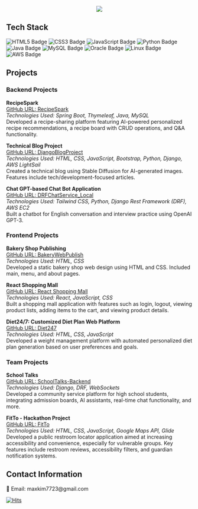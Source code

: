 <p align="center">
    <img src="https://readme-typing-svg.herokuapp.com?font=Fira+Code&weight=600&size=25&pause=1000&color=0D88E6&width=435&lines=Welcome+to+MaxWorld!+👋;Developer;Passionate+about+Tech+%26+Innovation" />
</p>

<h2>Tech Stack</h2>

<p>  
  <img src="https://img.shields.io/badge/HTML5-E34F26?style=for-the-badge&logo=html5&logoColor=white" alt="HTML5 Badge"/>
  <img src="https://img.shields.io/badge/CSS3-1572B6?style=for-the-badge&logo=css3&logoColor=white" alt="CSS3 Badge"/>
  <img src="https://img.shields.io/badge/JavaScript-F7DF1E?style=for-the-badge&logo=javascript&logoColor=black" alt="JavaScript Badge"/>
  <img src="https://img.shields.io/badge/Python-3776AB?style=for-the-badge&logo=python&logoColor=white" alt="Python Badge"/>
  <img src="https://img.shields.io/badge/Java-007396?style=for-the-badge&logo=java&logoColor=white" alt="Java Badge"/>
  <img src="https://img.shields.io/badge/MySQL-4479A1?style=for-the-badge&logo=mysql&logoColor=white" alt="MySQL Badge"/>
  <img src="https://img.shields.io/badge/Oracle-F80000?style=for-the-badge&logo=oracle&logoColor=white" alt="Oracle Badge"/>
  <img src="https://img.shields.io/badge/Linux-FCC624?style=for-the-badge&logo=linux&logoColor=black" alt="Linux Badge"/>
  <img src="https://img.shields.io/badge/AWS-FF9900?style=for-the-badge&logo=amazon-aws&logoColor=white" alt="AWS Badge"/>
</p>

<h2>Projects</h2>

<h3>Backend Projects</h3>

<b>RecipeSpark</b><br>
<a href="https://github.com/maxkim77/RecipeSpark">GitHub URL: RecipeSpark</a><br>
<i>Technologies Used: Spring Boot, Thymeleaf, Java, MySQL</i><br>
Developed a recipe-sharing platform featuring AI-powered personalized recipe recommendations, a recipe board with CRUD operations, and Q&A functionality.

<b>Technical Blog Project</b><br>
<a href="https://github.com/maxkim77/DjangoBlogProject">GitHub URL: DjangoBlogProject</a><br>
<i>Technologies Used: HTML, CSS, JavaScript, Bootstrap, Python, Django, AWS LightSail</i><br>
Created a technical blog using Stable Diffusion for AI-generated images. Features include tech/development-focused articles.

<b>Chat GPT-based Chat Bot Application</b><br>
<a href="https://github.com/maxkim77/DRFChatService_Local">GitHub URL: DRFChatService_Local</a><br>
<i>Technologies Used: Tailwind CSS, Python, Django Rest Framework (DRF), AWS EC2 </i><br>
Built a chatbot for English conversation and interview practice using OpenAI GPT-3.

<h3>Frontend Projects</h3>

<b>Bakery Shop Publishing</b><br>
<a href="https://github.com/maxkim77/BakeryWebPublish">GitHub URL: BakeryWebPublish</a><br>
<i>Technologies Used: HTML, CSS</i><br>
Developed a static bakery shop web design using HTML and CSS. Included main, menu, and about pages.

<b>React Shopping Mall</b><br>
<a href="https://github.com/maxkim77/react_shoppingmall">GitHub URL: React Shopping Mall</a><br>
<i>Technologies Used: React, JavaScript, CSS</i><br>
Built a shopping mall application with features such as login, logout, viewing product lists, adding items to the cart, and viewing product details.

<b>Diet24/7: Customized Diet Plan Web Platform</b><br>
<a href="https://github.com/maxkim77/Diet247">GitHub URL: Diet247</a><br>
<i>Technologies Used: HTML, CSS, JavaScript</i><br>
Developed a weight management platform with automated personalized diet plan generation based on user preferences and goals.


<h3>Team Projects</h3>

<b>School Talks</b><br>
<a href="https://github.com/EstSoftOrmi3FinalProject/SchoolTalks-Backend">GitHub URL: SchoolTalks-Backend</a><br>
<i>Technologies Used: Django, DRF, WebSockets</i><br>
Developed a community service platform for high school students, integrating admission boards, AI assistants, real-time chat functionality, and more.

<b>FitTo - Hackathon Project</b><br>
<a href="https://github.com/maxkim77/HACKATHON_PROJECT">GitHub URL: FitTo</a><br>
<i>Technologies Used: HTML, CSS, JavaScript, Google Maps API, Glide</i><br>
Developed a public restroom locator application aimed at increasing accessibility and convenience, especially for vulnerable groups. Key features include restroom reviews, accessibility filters, and guardian notification systems.


<h2>Contact Information</h2>
<p>
📧 Email: maxkim7723@gmail.com  
</p>

[![Hits](https://hits.seeyoufarm.com/api/count/incr/badge.svg?url=https%3A%2F%2Fgithub.com%2Fmaxkim77&count_bg=%2379C83D&title_bg=%23555555&icon=&icon_color=%23E7E7E7&title=hits&edge_flat=false)](https://hits.seeyoufarm.com)
